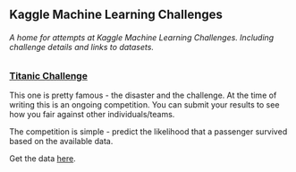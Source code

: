 ## Kaggle Machine Learning Challenges

###### A home for attempts at Kaggle Machine Learning Challenges. Including challenge details and links to datasets.

### [Titanic Challenge](https://www.kaggle.com/competitions/titanic)
This one is pretty famous - the disaster and the challenge. At the time of writing this is an ongoing competition. You can submit your results to see how
you fair against other individuals/teams.

The competition is simple - predict the likelihood that a passenger survived based on the available data.

Get the data [here](https://www.kaggle.com/competitions/titanic).
